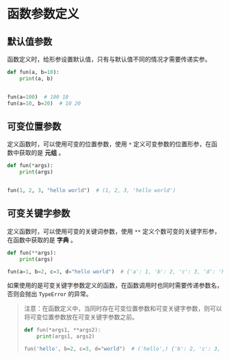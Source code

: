 <a name="parameter-definition"></a>

# 函数参数定义

<a name="default-parameter"></a>

## 默认值参数

函数定义时，给形参设置默认值，只有与默认值不同的情况才需要传递实参。

```python
def fun(a, b=10):
    print(a, b)


fun(a=100)  # 100 10
fun(a=10, b=20)  # 10 20
```

## 可变位置参数

定义函数时，可以使用可变的位置参数，使用 `*` 定义可变参数的位置形参，在函数中获取的是 **元组** 。

```python
def fun(*args):
    print(args)


fun(1, 2, 3, "hello world")  # (1, 2, 3, 'hello world')
```

## 可变关键字参数

定义函数时，可以使用可变的关键词参数，使用 `**` 定义个数可变的关键字形参，在函数中获取的是 **字典** 。

```python
def fun(**args):
    print(args)

fun(a=1, b=2, c=3, d="hello world")  # {'a': 1, 'b': 2, 'c': 3, 'd': 'hello world'}
```

如果使用的是可变关键字参数定义的函数，在函数调用时也同时需要传递参数名，否则会抛出 `TypeError` 的异常。

> 注意：在函数定义中，当同时存在可变位置参数和可变关键字参数，则可以将可变位置参数放在可变关键字参数之前。
> ```python
> def fun(*args1, **args2):
>     print(args1, args2)
> 
> fun('hello', b=2, c=3, d="world")  # ('hello',) {'b': 2, 'c': 3, 'd': 'world'}
> ```
